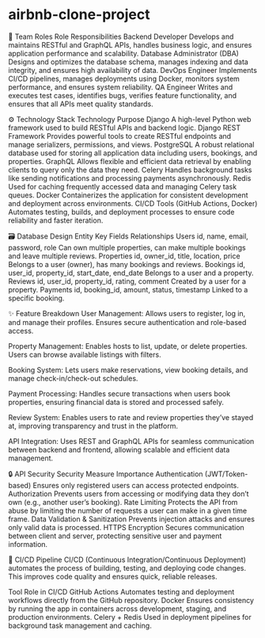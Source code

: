 # airbnb-clone-project
📌 Team Roles
Role	Responsibilities
Backend Developer	Develops and maintains RESTful and GraphQL APIs, handles business logic, and ensures application performance and scalability.
Database Administrator (DBA)	Designs and optimizes the database schema, manages indexing and data integrity, and ensures high availability of data.
DevOps Engineer	Implements CI/CD pipelines, manages deployments using Docker, monitors system performance, and ensures system reliability.
QA Engineer	Writes and executes test cases, identifies bugs, verifies feature functionality, and ensures that all APIs meet quality standards.

⚙️ Technology Stack
Technology	Purpose
Django	A high-level Python web framework used to build RESTful APIs and backend logic.
Django REST Framework	Provides powerful tools to create RESTful endpoints and manage serializers, permissions, and views.
PostgreSQL	A robust relational database used for storing all application data including users, bookings, and properties.
GraphQL	Allows flexible and efficient data retrieval by enabling clients to query only the data they need.
Celery	Handles background tasks like sending notifications and processing payments asynchronously.
Redis	Used for caching frequently accessed data and managing Celery task queues.
Docker	Containerizes the application for consistent development and deployment across environments.
CI/CD Tools (GitHub Actions, Docker)	Automates testing, builds, and deployment processes to ensure code reliability and faster iteration.

🗃️ Database Design
Entity	Key Fields	Relationships
Users	id, name, email, password, role	Can own multiple properties, can make multiple bookings and leave multiple reviews.
Properties	id, owner_id, title, location, price	Belongs to a user (owner), has many bookings and reviews.
Bookings	id, user_id, property_id, start_date, end_date	Belongs to a user and a property.
Reviews	id, user_id, property_id, rating, comment	Created by a user for a property.
Payments	id, booking_id, amount, status, timestamp	Linked to a specific booking.

✨ Feature Breakdown
User Management: Allows users to register, log in, and manage their profiles. Ensures secure authentication and role-based access.

Property Management: Enables hosts to list, update, or delete properties. Users can browse available listings with filters.

Booking System: Lets users make reservations, view booking details, and manage check-in/check-out schedules.

Payment Processing: Handles secure transactions when users book properties, ensuring financial data is stored and processed safely.

Review System: Enables users to rate and review properties they’ve stayed at, improving transparency and trust in the platform.

API Integration: Uses REST and GraphQL APIs for seamless communication between backend and frontend, allowing scalable and efficient data management.

🔒 API Security
Security Measure	Importance
Authentication (JWT/Token-based)	Ensures only registered users can access protected endpoints.
Authorization	Prevents users from accessing or modifying data they don’t own (e.g., another user’s booking).
Rate Limiting	Protects the API from abuse by limiting the number of requests a user can make in a given time frame.
Data Validation & Sanitization	Prevents injection attacks and ensures only valid data is processed.
HTTPS Encryption	Secures communication between client and server, protecting sensitive user and payment information.

🚀 CI/CD Pipeline
CI/CD (Continuous Integration/Continuous Deployment) automates the process of building, testing, and deploying code changes. This improves code quality and ensures quick, reliable releases.

Tool	Role in CI/CD
GitHub Actions	Automates testing and deployment workflows directly from the GitHub repository.
Docker	Ensures consistency by running the app in containers across development, staging, and production environments.
Celery + Redis	Used in deployment pipelines for background task management and caching.
